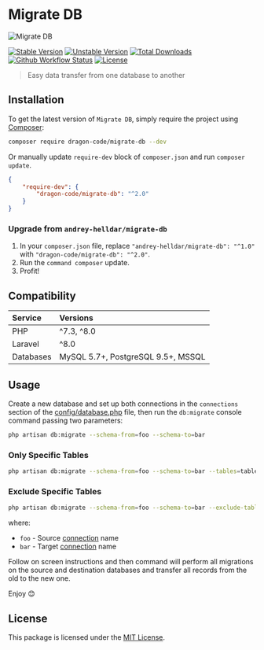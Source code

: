 # Migrate DB

<img src="https://preview.dragon-code.pro/TheDragonCode/migrate-db.svg?brand=laravel" alt="Migrate DB"/>

[![Stable Version][badge_stable]][link_packagist]
[![Unstable Version][badge_unstable]][link_packagist]
[![Total Downloads][badge_downloads]][link_packagist]
[![Github Workflow Status][badge_build]][link_build]
[![License][badge_license]][link_license]

> Easy data transfer from one database to another

## Installation

To get the latest version of `Migrate DB`, simply require the project using [Composer](https://getcomposer.org):

```bash
composer require dragon-code/migrate-db --dev
```

Or manually update `require-dev` block of `composer.json` and run `composer update`.

```json
{
    "require-dev": {
        "dragon-code/migrate-db": "^2.0"
    }
}
```

### Upgrade from `andrey-helldar/migrate-db`

1. In your `composer.json` file, replace `"andrey-helldar/migrate-db": "^1.0"` with `"dragon-code/migrate-db": "^2.0"`.
2. Run the `command composer` update.
3. Profit!

## Compatibility

| Service | Versions |
|:---|:---|
| PHP | ^7.3, ^8.0 |
| Laravel | ^8.0 |
| Databases | MySQL 5.7+, PostgreSQL 9.5+, MSSQL |

## Usage

Create a new database and set up both connections in the `connections` section of
the [config/database.php](https://github.com/laravel/laravel/blob/master/config/database.php) file, then run the `db:migrate` console command passing two
parameters:

```bash
php artisan db:migrate --schema-from=foo --schema-to=bar
```

### Only Specific Tables

```bash
php artisan db:migrate --schema-from=foo --schema-to=bar --tables=table1 --tables=table2 --tables=table3
```

### Exclude Specific Tables

```bash
php artisan db:migrate --schema-from=foo --schema-to=bar --exclude-tables=table1 --exclude-tables=table2 --exclude-tables=table3
```

where:

* `foo` - Source [connection](https://github.com/laravel/laravel/blob/master/config/database.php) name
* `bar` - Target [connection](https://github.com/laravel/laravel/blob/master/config/database.php) name

Follow on screen instructions and then command will perform all migrations on the source and destination databases and transfer all records from the old to the new one.

Enjoy 😊


## License

This package is licensed under the [MIT License](LICENSE).


[badge_build]:          https://img.shields.io/github/workflow/status/TheDragonCode/migrate-db/phpunit?style=flat-square

[badge_downloads]:      https://img.shields.io/packagist/dt/dragon-code/migrate-db.svg?style=flat-square

[badge_license]:        https://img.shields.io/packagist/l/dragon-code/migrate-db.svg?style=flat-square

[badge_stable]:         https://img.shields.io/github/v/release/TheDragonCode/migrate-db?label=stable&style=flat-square

[badge_unstable]:       https://img.shields.io/badge/unstable-dev--main-orange?style=flat-square

[link_build]:           https://github.com/TheDragonCode/migrate-db/actions

[link_license]:         LICENSE

[link_packagist]:       https://packagist.org/packages/dragon-code/migrate-db
